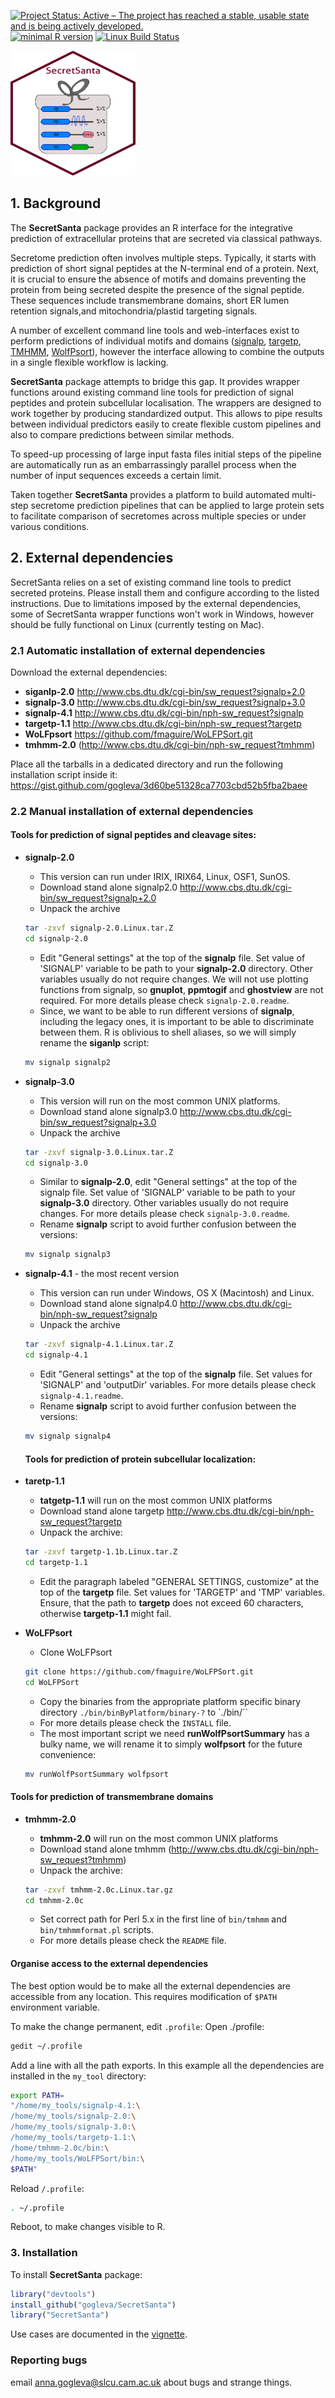 [![Project Status: Active – The project has reached a stable, usable state and is being actively developed.](http://www.repostatus.org/badges/latest/active.svg)](http://www.repostatus.org/#active)
[![minimal R version](https://img.shields.io/badge/R%3E%3D-3.4.0-6666ff.svg)](https://cran.r-project.org/)
[![Linux Build Status](https://travis-ci.org/gogleva/SecretSanta.svg?branch=master)](https://travis-ci.org/gogleva/SecretSanta)

<img src="vignettes/Santa_hexagon.png" width="200" height="200" />

## 1. Background

The **SecretSanta** package provides an R interface for the integrative
prediction of extracellular proteins that are secreted via classical pathways.

Secretome prediction often involves multiple steps. Typically, it starts with prediction of short signal peptides at the N-terminal end of a protein. Next, it is crucial to ensure the absence of motifs and domains preventing the protein from being secreted despite the presence of the signal peptide. These sequences include transmembrane domains, short ER lumen retention signals,and mitochondria/plastid targeting signals.

A number of excellent command line tools and web-interfaces exist to perform predictions of individual motifs and domains ([signalp](http://www.cbs.dtu.dk/services/SignalP/), [targetp](http://www.cbs.dtu.dk/services/TargetP/), [TMHMM](http://www.cbs.dtu.dk/services/TMHMM/), [WolfPsort](https://github.com/fmaguire/WoLFPSort)), however the interface allowing to combine the outputs in a single flexible workflow is lacking.

**SecretSanta** package attempts to bridge this gap. It provides wrapper functions around existing command line tools for prediction of signal peptides and protein subcellular localisation. The wrappers are designed to work together by producing standardized output. This allows to pipe results between individual predictors easily to create flexible custom pipelines and also to compare predictions between similar methods.

To speed-up processing of large input fasta files initial steps of the pipeline are automatically run as an embarrassingly parallel process when the number of input sequences exceeds a certain limit.

Taken together **SecretSanta** provides a platform to build automated multi-step secretome prediction pipelines that can be applied to large protein sets to facilitate comparison of secretomes across multiple species or under various conditions.

## 2. External dependencies

SecretSanta relies on a set of existing command line tools to predict secreted proteins. Please install them and configure according to the listed instructions. Due to limitations imposed by the external dependencies, some of SecretSanta wrapper functions won't work in Windows, however should be fully functional on Linux (currently testing on Mac).

### 2.1 Automatic installation of external dependencies

Download the external dependencies:

-   **siganlp-2.0** <http://www.cbs.dtu.dk/cgi-bin/sw_request?signalp+2.0>
-   **signalp-3.0** <http://www.cbs.dtu.dk/cgi-bin/sw_request?signalp+3.0>
-   **signalp-4.1** <http://www.cbs.dtu.dk/cgi-bin/nph-sw_request?signalp>
-   **targetp-1.1** <http://www.cbs.dtu.dk/cgi-bin/nph-sw_request?targetp>
-   **WoLFpsort** <https://github.com/fmaguire/WoLFPSort.git>
-   **tmhmm-2.0** (<http://www.cbs.dtu.dk/cgi-bin/nph-sw_request?tmhmm>)

Place all the tarballs in a dedicated directory and run the following installation script inside it: <https://gist.github.com/gogleva/3d60be51328ca7703cbd52b5fba2baee>

### 2.2 Manual installation of external dependencies

#### Tools for prediction of signal peptides and cleavage sites:

-   **signalp-2.0**
    -   This version can run under IRIX, IRIX64, Linux, OSF1, SunOS.
    -   Download stand alone signalp2.0 <http://www.cbs.dtu.dk/cgi-bin/sw_request?signalp+2.0>
    -   Unpack the archive

    ``` sh
    tar -zxvf signalp-2.0.Linux.tar.Z
    cd signalp-2.0
    ```

    -   Edit "General settings" at the top of the **signalp** file. Set value of 'SIGNALP' variable to be path to your **signalp-2.0** directory. Other variables usually do not require changes. We will not use plotting functions from signalp, so **gnuplot**, **ppmtogif** and **ghostview** are not required. For more details please check `signalp-2.0.readme`.
    -   Since, we want to be able to run different versions of **signalp**, including the legacy ones, it is important to be able to discriminate between them. R is oblivious to shell aliases, so we will simply rename the **siganlp** script:

    ``` sh
    mv signalp signalp2
    ```

-   **signalp-3.0**
    -   This version will run on the most common UNIX platforms.
    -   Download stand alone signalp3.0 <http://www.cbs.dtu.dk/cgi-bin/sw_request?signalp+3.0>
    -   Unpack the archive

    ``` sh
    tar -zxvf signalp-3.0.Linux.tar.Z
    cd signalp-3.0
    ```

    -   Similar to **signalp-2.0**, edit "General settings" at the top of the signalp file. Set value of 'SIGNALP' variable to be path to your **signalp-3.0** directory. Other variables usually do not require changes. For more details please check `signalp-3.0.readme`.
    -   Rename **signalp** script to avoid further confusion between the versions:

    ``` sh
    mv signalp signalp3
    ```

-   **signalp-4.1** - the most recent version
    -   This version can run under Windows, OS X (Macintosh) and Linux.
    -   Download stand alone signalp4.0 <http://www.cbs.dtu.dk/cgi-bin/nph-sw_request?signalp>
    -   Unpack the archive

    ``` sh
    tar -zxvf signalp-4.1.Linux.tar.Z
    cd signalp-4.1
    ```

    -   Edit "General settings" at the top of the **signalp** file. Set values for 'SIGNALP' and 'outputDir' variables. For more details please check `signalp-4.1.readme`.
    -   Rename **signalp** script to avoid further confusion between the versions:

    ``` sh
    mv signalp signalp4
    ```

    #### Tools for prediction of protein subcellular localization:

-   **taretp-1.1**
    -   **tatgetp-1.1** will run on the most common UNIX platforms
    -   Download stand alone targetp <http://www.cbs.dtu.dk/cgi-bin/nph-sw_request?targetp>
    -   Unpack the archive:

    ``` sh
    tar -zxvf targetp-1.1b.Linux.tar.Z
    cd targetp-1.1
    ```

    -   Edit the paragraph labeled "GENERAL SETTINGS, customize" at the top of the **targetp** file. Set values for 'TARGETP' and 'TMP' variables. Ensure, that the path to **targetp** does not exceed 60 characters, otherwise **targetp-1.1** might fail.
-   **WoLFPsort**
    -   Clone WoLFPsort

    ``` sh
    git clone https://github.com/fmaguire/WoLFPSort.git
    cd WoLFPSort
    ```

    -   Copy the binaries from the appropriate platform specific binary directory `./bin/binByPlatform/binary-?` to \`./bin/\`\`
    -   For more details please check the `INSTALL` file.
    -   The most important script we need **runWolfPsortSummary** has a bulky name, we will rename it to simply **wolfpsort** for the future convenience:

    ``` sh
    mv runWolfPsortSummary wolfpsort
    ```

#### Tools for prediction of transmembrane domains

-   **tmhmm-2.0**
    -   **tmhmm-2.0** will run on the most common UNIX platforms
    -   Download stand alone tmhmm (<http://www.cbs.dtu.dk/cgi-bin/nph-sw_request?tmhmm>)
    -   Unpack the archive:

    ``` sh
    tar -zxvf tmhmm-2.0c.Linux.tar.gz
    cd tmhmm-2.0c
    ```

    -   Set correct path for Perl 5.x in the first line of `bin/tmhmm` and `bin/tmhmmformat.pl` scripts.
    -   For more details please check the `README` file.

#### Organise access to the external dependencies

The best option would be to make all the external dependencies are accessible from any location. This requires modification of `$PATH` environment variable.

To make the change permanent, edit `.profile`: Open ./profile:

``` sh
gedit ~/.profile
```

Add a line with all the path exports. In this example all the dependencies are installed in the `my_tool` directory:

``` sh
export PATH=
"/home/my_tools/signalp-4.1:\
/home/my_tools/signalp-2.0:\
/home/my_tools/signalp-3.0:\
/home/my_tools/targetp-1.1:\
/home/tmhmm-2.0c/bin:\
/home/my_tools/WoLFPSort/bin:\
$PATH"
```

Reload `/.profile`:

``` sh
. ~/.profile
```

Reboot, to make changes visible to R.

### 3. Installation

To install **SecretSanta** package:

``` r
library("devtools")
install_github("gogleva/SecretSanta")
library("SecretSanta")
```

Use cases are documented in the [vignette](https://gogleva.github.io/SecretSanta/vignettes/SecretSanta-vignette.html).

### Reporting bugs

email <anna.gogleva@slcu.cam.ac.uk> about bugs and strange things.
###
